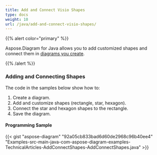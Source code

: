 ```yaml
---
title: Add and Connect Visio Shapes
type: docs
weight: 10
url: /java/add-and-connect-visio-shapes/
---
```


{{% alert color="primary" %}} 

Aspose.Diagram for Java allows you to add customized shapes and connect them in [diagrams you create](/diagram/java/load-or-create-a-visio-drawing/).

{{% /alert %}} 
### **Adding and Connecting Shapes**
The code in the samples below show how to:

1. Create a diagram.
1. Add and customize shapes (rectangle, star, hexagon).
1. Connect the star and hexagon shapes to the rectangle.
1. Save the diagram.
#### **Programming Sample**
{{< gist "aspose-diagram" "92a05cb833bad6d60de2968c96b40ee4" "Examples-src-main-java-com-aspose-diagram-examples-TechnicalArticles-AddConnectShapes-AddConnectShapes.java" >}}
